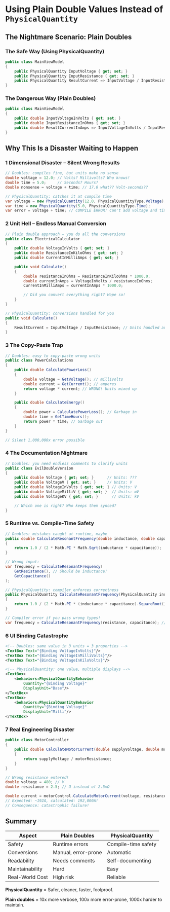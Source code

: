 # Using Plain Double Values Instead of `PhysicalQuantity`

## The Nightmare Scenario: Plain Doubles

### **The Safe Way (Using PhysicalQuantity)**

```csharp
public class MainViewModel
{
    public PhysicalQuantity InputVoltage { get; set; }
    public PhysicalQuantity InputResistance { get; set; }
    public PhysicalQuantity ResultCurrent => InputVoltage / InputResistance; // Safe!
}
```

### **The Dangerous Way (Plain Doubles)**

```csharp
public class MainViewModel
{
    public double InputVoltageInVolts { get; set; }
    public double InputResistanceInOhms { get; set; }
    public double ResultCurrentInAmps => InputVoltageInVolts / InputResistanceInOhms; // Pray it's right!
}
```

## Why This Is a Disaster Waiting to Happen

### **1️ Dimensional Disaster – Silent Wrong Results**

```csharp
// Doubles: compiles fine, but units make no sense
double voltage = 12.0; // Volts? Millivolts? Who knows!
double time = 5.0;     // Seconds? Hours?
double nonsense = voltage + time; // 17.0 what?? Volt-seconds??
```

```csharp
// PhysicalQuantity: catches it at compile time
var voltage = new PhysicalQuantity(12.0, PhysicalQuantityType.Voltage);
var time = new PhysicalQuantity(5.0, PhysicalQuantityType.Time);
var error = voltage + time; // COMPILE ERROR! Can't add voltage and time
```

### **2️ Unit Hell – Endless Manual Conversion**

```csharp
// Plain double approach – you do all the conversions
public class ElectricalCalculator
{
    public double VoltageInVolts { get; set; }
    public double ResistanceInKiloOhms { get; set; }
    public double CurrentInMilliAmps { get; set; }

    public void Calculate()
    {
        double resistanceInOhms = ResistanceInKiloOhms * 1000.0;
        double currentInAmps = VoltageInVolts / resistanceInOhms;
        CurrentInMilliAmps = currentInAmps * 1000.0;

        // Did you convert everything right? Hope so!
    }
}
```

```csharp
// PhysicalQuantity: conversions handled for you
public void Calculate()
{
    ResultCurrent = InputVoltage / InputResistance; // Units handled automatically
}
```

### **3️ The Copy-Paste Trap**

```csharp
// Doubles: easy to copy-paste wrong units
public class PowerCalculations
{
    public double CalculatePowerLoss()
    {
        double voltage = GetVoltage(); // millivolts
        double current = GetCurrent(); // amperes
        return voltage * current; // WRONG! Units mixed up
    }

    public double CalculateEnergy()
    {
        double power = CalculatePowerLoss(); // Garbage in
        double time = GetTimeHours();
        return power * time; // Garbage out
    }
}

// Silent 1,000,000x error possible
```

### **4️ The Documentation Nightmare**

```csharp
// Doubles: you need endless comments to clarify units
public class EvilDoubleVersion
{
    public double Voltage { get; set; }      // Units: ???
    public double VoltageV { get; set; }     // Units: V
    public double VoltageInVolts { get; set; } // Units: V
    public double VoltageMilliV { get; set; }  // Units: mV
    public double VoltageKV { get; set; }      // Units: kV

    // Which one is right? Who keeps them synced?
}
```

### **5️ Runtime vs. Compile-Time Safety**

```csharp
// Doubles: mistakes caught at runtime, maybe
public double CalculateResonantFrequency(double inductance, double capacitance)
{
    return 1.0 / (2 * Math.PI * Math.Sqrt(inductance * capacitance));
}

// Wrong input:
var frequency = CalculateResonantFrequency(
    GetResistance(), // Should be inductance!
    GetCapacitance()
);
```

```csharp
// PhysicalQuantity: compiler enforces correctness
public PhysicalQuantity CalculateResonantFrequency(PhysicalQuantity inductance, PhysicalQuantity capacitance)
{
    return 1.0 / (2 * Math.PI * (inductance * capacitance).SquareRoot());
}

// Compiler error if you pass wrong types!
var frequency = CalculateResonantFrequency(resistance, capacitance); // COMPILE ERROR
```

### **6️ UI Binding Catastrophe**

```xml
<!-- Doubles: same value in 3 units = 3 properties -->
<TextBox Text="{Binding VoltageInVolts}"/>
<TextBox Text="{Binding VoltageInMilliVolts}"/>
<TextBox Text="{Binding VoltageInKiloVolts}"/>
```

```xml
<!-- PhysicalQuantity: one value, multiple displays -->
<TextBox>
    <behaviors:PhysicalQuantityBehavior
        Quantity="{Binding Voltage}"
        DisplayUnit="Base"/>
</TextBox>
<TextBox>
    <behaviors:PhysicalQuantityBehavior
        Quantity="{Binding Voltage}"
        DisplayUnit="Milli"/>
</TextBox>
```

### **7️ Real Engineering Disaster**

```csharp
public class MotorController
{
    public double CalculateMotorCurrent(double supplyVoltage, double motorResistance)
    {
        return supplyVoltage / motorResistance;
    }
}

// Wrong resistance entered!
double voltage = 480; // V
double resistance = 2.5; // Ω instead of 2.5mΩ

double current = motorControl.CalculateMotorCurrent(voltage, resistance);
// Expected: ~192A, calculated: 192,000A!
// Consequence: catastrophic failure!
```

## Summary

| Aspect          | Plain Doubles       | PhysicalQuantity    |
| --------------- | ------------------- | ------------------- |
| Safety          | Runtime errors      | Compile-time safety |
| Conversions     | Manual, error-prone | Automatic           |
| Readability     | Needs comments      | Self-documenting    |
| Maintainability | Hard                | Easy                |
| Real-World Cost | High risk           | Reliable            |

**PhysicalQuantity** = Safer, cleaner, faster, foolproof.

**Plain doubles** = 10x more verbose, 100x more error-prone, 1000x harder to maintain.


